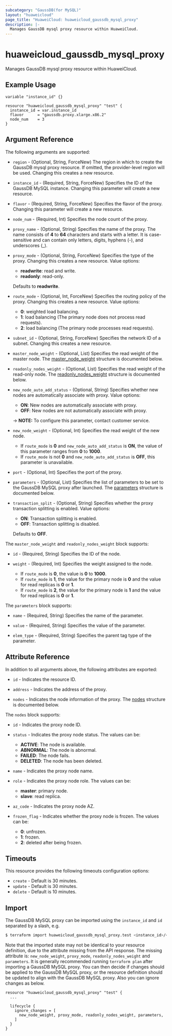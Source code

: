 ```yaml
---
subcategory: "GaussDB(for MySQL)"
layout: "huaweicloud"
page_title: "HuaweiCloud: huaweicloud_gaussdb_mysql_proxy"
description: |-
  Manages GaussDB mysql proxy resource within HuaweiCloud.
---
```


# huaweicloud_gaussdb_mysql_proxy

Manages GaussDB mysql proxy resource within HuaweiCloud.

## Example Usage

```hcl
variable "instance_id" {}

resource "huaweicloud_gaussdb_mysql_proxy" "test" {
  instance_id = var.instance_id
  flavor      = "gaussdb.proxy.xlarge.x86.2"
  node_num    = 3
}
```

## Argument Reference

The following arguments are supported:

* `region` - (Optional, String, ForceNew) The region in which to create the GaussDB mysql proxy resource. If omitted,
  the provider-level region will be used. Changing this creates a new resource.

* `instance_id` - (Required, String, ForceNew) Specifies the ID of the GaussDB MySQL instance. Changing this parameter
  will create a new resource.

* `flavor` - (Required, String, ForceNew) Specifies the flavor of the proxy. Changing this parameter will create a new
  resource.

* `node_num` - (Required, Int) Specifies the node count of the proxy.

* `proxy_name` - (Optional, String) Specifies the name of the proxy. The name consists of **4** to **64** characters and
  starts with a letter. It is case-sensitive and can contain only letters, digits, hyphens (-), and underscores (_).

* `proxy_mode` - (Optional, String, ForceNew) Specifies the type of the proxy. Changing this creates a new resource.
  Value options:
  + **readwrite**: read and write.
  + **readonly**: read-only.

  Defaults to **readwrite**.

* `route_mode` - (Optional, Int, ForceNew) Specifies the routing policy of the proxy. Changing this creates a new
  resource. Value options:
  + **0**: weighted load balancing.
  + **1**: load balancing (The primary node does not process read requests).
  + **2**: load balancing (The primary node processes read requests).

* `subnet_id` - (Optional, String, ForceNew) Specifies the network ID of a subnet. Changing this creates a new resource.

* `master_node_weight` - (Optional, List) Specifies the read weight of the master node.
  The [master_node_weight](#node_weight_struct) structure is documented below.

* `readonly_nodes_weight` - (Optional, List) Specifies the read weight of the read-only node.
  The [readonly_nodes_weight](#node_weight_struct) structure is documented below.

* `new_node_auto_add_status` - (Optional, String) Specifies whether new nodes are automatically associate with proxy.
  Value options:
  + **ON**: New nodes are automatically associate with proxy.
  + **OFF**: New nodes are not automatically associate with proxy.

  -> **NOTE:** To configure this parameter, contact customer service.

* `new_node_weight` - (Optional, Int) Specifies the read weight of the new node.
  + If `route_mode` is **0** and `new_node_auto_add_status` is **ON**, the value of this parameter ranges from **0** to **1000**.
  + If `route_mode` is not **0** and `new_node_auto_add_status` is **OFF**, this parameter is unavailable.

* `port` - (Optional, Int) Specifies the port of the proxy.

* `parameters` - (Optional, List) Specifies the list of parameters to be set to the GaussDB MySQL proxy after launched.
  The [parameters](#parameters_struct) structure is documented below.

* `transaction_split` - (Optional, String) Specifies whether the proxy transaction splitting is enabled. Value options:
  + **ON**: Transaction splitting is enabled.
  + **OFF**: Transaction splitting is disabled.

  Defaults to **OFF**.

<a name="node_weight_struct"></a>
The `master_node_weight` and `readonly_nodes_weight` block supports:

* `id` - (Required, String) Specifies the ID of the node.

* `weight` - (Required, Int) Specifies the weight assigned to the node.
  + If `route_mode` is **0**, the value is **0** to **1000**.
  + If `route_mode` is **1**, the value for the primary node is **0** and the value for read replicas is **0** or **1**.
  + If `route_mode` is **2**, the value for the primary node is **1** and the value for read replicas is **0** or **1**.

<a name="parameters_struct"></a>
The `parameters` block supports:

* `name` - (Required, String) Specifies the name of the parameter.

* `value` - (Required, String) Specifies the value of the parameter.

* `elem_type` - (Required, String) Specifies the parent tag type of the parameter.

## Attribute Reference

In addition to all arguments above, the following attributes are exported:

* `id` - Indicates the resource ID.

* `address` - Indicates the address of the proxy.

* `nodes` - Indicates the node information of the proxy.
  The [nodes](#nodes_struct) structure is documented below.

<a name="nodes_struct"></a>
The `nodes` block supports:

* `id` - Indicates the proxy node ID.

* `status` - Indicates the proxy node status. The values can be:
  + **ACTIVE**: The node is available.
  + **ABNORMAL**: The node is abnormal.
  + **FAILED**: The node fails.
  + **DELETED**: The node has been deleted.

* `name` - Indicates the proxy node name.

* `role` - Indicates the proxy node role. The values can be:
  + **master**: primary node.
  + **slave**: read replica.

* `az_code` - Indicates the proxy node AZ.

* `frozen_flag` - Indicates whether the proxy node is frozen. The values can be:
  + **0**: unfrozen.
  + **1**: frozen.
  + **2**: deleted after being frozen.

## Timeouts

This resource provides the following timeouts configuration options:

* `create` - Default is 30 minutes.
* `update` - Default is 30 minutes.
* `delete` - Default is 10 minutes.

## Import

The GaussDB MySQL proxy can be imported using the `instance_id` and `id` separated by a slash, e.g.

```bash
$ terraform import huaweicloud_gaussdb_mysql_proxy.test <instance_id>/<id>
```

Note that the imported state may not be identical to your resource definition, due to the attribute missing from the
API response. The missing attribute is: `new_node_weight`, `proxy_mode`, `readonly_nodes_weight` and `parameters`. It is
generally recommended running `terraform plan` after importing a GaussDB MySQL proxy. You can then decide if changes
should be applied to the GaussDB MySQL proxy, or the resource definition should be updated to align with the GaussDB
MySQL proxy. Also you can ignore changes as below.

```hcl
resource "huaweicloud_gaussdb_mysql_proxy" "test" {
  ...

  lifecycle {
    ignore_changes = [
      new_node_weight, proxy_mode, readonly_nodes_weight, parameters,
    ]
  }
}
```
